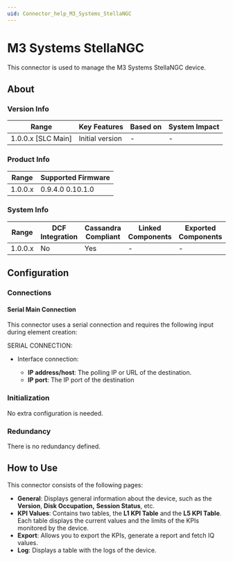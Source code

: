 ```yaml
---
uid: Connector_help_M3_Systems_StellaNGC
---
```


# M3 Systems StellaNGC

This connector is used to manage the M3 Systems StellaNGC device.

## About

### Version Info

| Range                | Key Features     | Based on     | System Impact     |
|----------------------|------------------|--------------|-------------------|
| 1.0.0.x \[SLC Main\] | Initial version  | \-           | \-                |

### Product Info

| Range     | Supported Firmware     |
|-----------|------------------------|
| 1.0.0.x   | 0.9.4.0 0.10.1.0       |

### System Info

| Range     | DCF Integration     | Cassandra Compliant     | Linked Components     | Exported Components     |
|-----------|---------------------|-------------------------|-----------------------|-------------------------|
| 1.0.0.x   | No                  | Yes                     | \-                    | \-                      |

## Configuration

### Connections

#### Serial Main Connection

This connector uses a serial connection and requires the following input during element creation:

SERIAL CONNECTION:

- Interface connection:

  - **IP address/host**: The polling IP or URL of the destination.
  - **IP port**: The IP port of the destination

### Initialization

No extra configuration is needed.

### Redundancy

There is no redundancy defined.

## How to Use

This connector consists of the following pages:

- **General**: Displays general information about the device, such as the **Version**, **Disk Occupation,** **Session Status**, etc.
- **KPI Values**: Contains two tables, the **L1 KPI Table** and the **L5 KPI Table**. Each table displays the current values and the limits of the KPIs monitored by the device.
- **Export**: Allows you to export the KPIs, generate a report and fetch IQ values.
- **Log**: Displays a table with the logs of the device.
